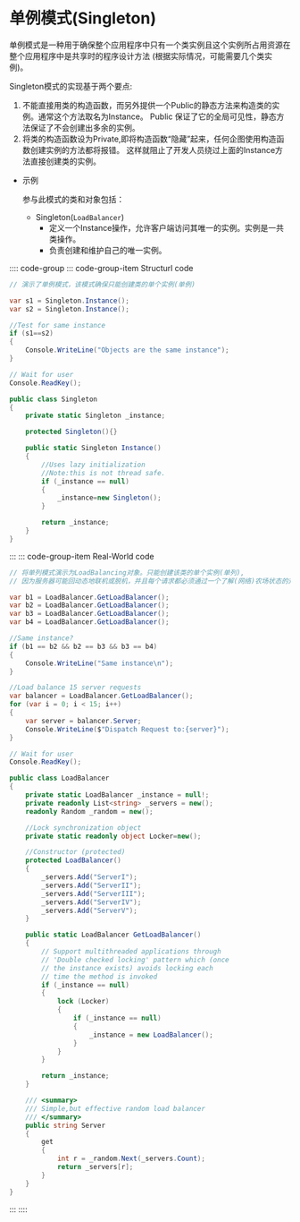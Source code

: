 # 单例模式(Singleton)

单例模式是一种用于确保整个应用程序中只有一个类实例且这个实例所占用资源在整个应用程序中是共享时的程序设计方法
  (根据实际情况，可能需要几个类实例)。

Singleton模式的实现基于两个要点:

1. 不能直接用类的构造函数，而另外提供一个Public的静态方法来构造类的实例。通常这个方法取名为Instance。
Public 保证了它的全局可见性，静态方法保证了不会创建出多余的实例。
2. 将类的构造函数设为Private,即将构造函数“隐藏”起来，任何企图使用构造函数创建实例的方法都将报错。
这样就阻止了开发人员绕过上面的Instance方法直接创建类的实例。

- 示例

  参与此模式的类和对象包括：

  - Singleton(`LoadBalancer`)
    - 定义一个Instance操作，允许客户端访问其唯一的实例。实例是一共类操作。
    - 负责创建和维护自己的唯一实例。

:::: code-group
::: code-group-item Structurl code

```cs
// 演示了单例模式，该模式确保只能创建类的单个实例(单例)

var s1 = Singleton.Instance();
var s2 = Singleton.Instance();

//Test for same instance
if (s1==s2)
{
    Console.WriteLine("Objects are the same instance");
}

// Wait for user
Console.ReadKey();

public class Singleton
{
    private static Singleton _instance;

    protected Singleton(){}

    public static Singleton Instance()
    {
        //Uses lazy initialization
        //Note:this is not thread safe.
        if (_instance == null)
        {
            _instance=new Singleton();
        }

        return _instance;
    }
}
```

:::
::: code-group-item Real-World code

```cs
// 将单列模式演示为LoadBalancing对象。只能创建该类的单个实例(单列),
// 因为服务器可能回动态地联机或脱机，并且每个请求都必须通过一个了解(网络)农场状态的对象。

var b1 = LoadBalancer.GetLoadBalancer();
var b2 = LoadBalancer.GetLoadBalancer();
var b3 = LoadBalancer.GetLoadBalancer();
var b4 = LoadBalancer.GetLoadBalancer();

//Same instance?
if (b1 == b2 && b2 == b3 && b3 == b4)
{
    Console.WriteLine("Same instance\n");
}

//Load balance 15 server requests
var balancer = LoadBalancer.GetLoadBalancer();
for (var i = 0; i < 15; i++)
{
    var server = balancer.Server;
    Console.WriteLine($"Dispatch Request to:{server}");
}

// Wait for user
Console.ReadKey();

public class LoadBalancer
{
    private static LoadBalancer _instance = null!;
    private readonly List<string> _servers = new();
    readonly Random _random = new();

    //Lock synchronization object
    private static readonly object Locker=new();

    //Constructor (protected)
    protected LoadBalancer()
    {
        _servers.Add("ServerI");
        _servers.Add("ServerII");
        _servers.Add("ServerIII");
        _servers.Add("ServerIV");
        _servers.Add("ServerV");
    }

    public static LoadBalancer GetLoadBalancer()
    {
        // Support multithreaded applications through
        // 'Double checked locking' pattern which (once
        // the instance exists) avoids locking each 
        // time the method is invoked
        if (_instance == null)
        {
            lock (Locker)
            {
                if (_instance == null)
                {
                    _instance = new LoadBalancer();
                }
            }
        }

        return _instance;
    }

    /// <summary>
    /// Simple,but effective random load balancer
    /// </summary>
    public string Server
    {
        get
        {
            int r = _random.Next(_servers.Count);
            return _servers[r];
        }
    }
}
```

:::
::::
